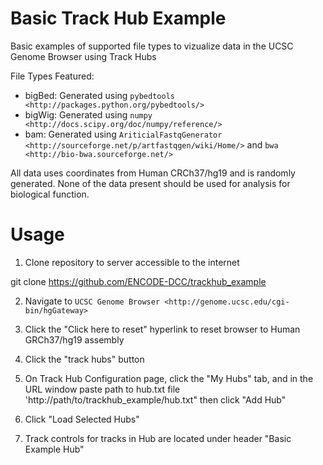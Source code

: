Basic Track Hub Example
========================

Basic examples of supported file types to vizualize data in the UCSC Genome Browser using Track Hubs

File Types Featured:
- bigBed: Generated using `pybedtools <http://packages.python.org/pybedtools/>`
- bigWig: Generated using `numpy <http://docs.scipy.org/doc/numpy/reference/>`
- bam: Generated using `AriticialFastqGenerator <http://sourceforge.net/p/artfastqgen/wiki/Home/>` and `bwa <http://bio-bwa.sourceforge.net/>`

All data uses coordinates from Human CRCh37/hg19 and is randomly generated.
None of the data present should be used for analysis for biological function.

Usage
=====

1. Clone repository to server accessible to the internet
  
  git clone https://github.com/ENCODE-DCC/trackhub_example

2. Navigate to `UCSC Genome Browser <http://genome.ucsc.edu/cgi-bin/hgGateway>`

3. Click the "Click here to reset" hyperlink to reset browser to Human GRCh37/hg19 assembly

4. Click the "track hubs" button

5. On Track Hub Configuration page, click the "My Hubs" tab, and in the URL window paste path to hub.txt file
'http://path/to/trackhub_example/hub.txt" then click "Add Hub"

6. Click "Load Selected Hubs"

7. Track controls for tracks in Hub are located under header "Basic Example Hub"


